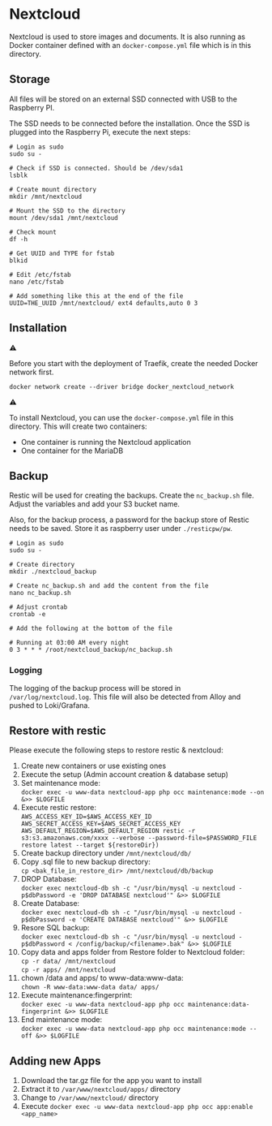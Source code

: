 # Nextcloud

Nextcloud is used to store images and documents.
It is also running as Docker container defined with an `docker-compose.yml` file which is in this directory.

## Storage

All files will be stored on an external SSD connected with USB to the Raspberry PI.

The SSD needs to be connected before the installation. Once the SSD is plugged into the Raspberry Pi, execute the next steps:

```
# Login as sudo
sudo su -

# Check if SSD is connected. Should be /dev/sda1
lsblk

# Create mount directory
mkdir /mnt/nextcloud

# Mount the SSD to the directory
mount /dev/sda1 /mnt/nextcloud

# Check mount
df -h

# Get UUID and TYPE for fstab
blkid

# Edit /etc/fstab
nano /etc/fstab

# Add something like this at the end of the file
UUID=THE_UUID /mnt/nextcloud/ ext4 defaults,auto 0 3
```

## Installation

:warning:

Before you start with the deployment of Traefik, create the needed Docker network first.

```
docker network create --driver bridge docker_nextcloud_network
```

:warning:

To install Nextcloud, you can use the `docker-compose.yml` file in this directory.
This will create two containers:

- One container is running the Nextcloud application
- One container for the MariaDB

## Backup

Restic will be used for creating the backups. Create the `nc_backup.sh` file. Adjust the variables and add your S3 bucket name.

Also, for the backup process, a password for the backup store of Restic needs to be saved. Store it as raspberry user under `./resticpw/pw`.

```
# Login as sudo
sudo su -

# Create directory
mkdir ./nextcloud_backup

# Create nc_backup.sh and add the content from the file
nano nc_backup.sh

# Adjust crontab
crontab -e

# Add the following at the bottom of the file

# Running at 03:00 AM every night
0 3 * * * /root/nextcloud_backup/nc_backup.sh
```

### Logging

The logging of the backup process will be stored in `/var/log/nextcloud.log`. This file will also be detected from Alloy and pushed to Loki/Grafana.

## Restore with restic

Please execute the following steps to restore restic & nextcloud:

1. Create new containers or use existing ones
2. Execute the setup (Admin account creation & database setup) 
3. Set maintenance mode:<br />
`docker exec -u www-data nextcloud-app php occ maintenance:mode --on &>> $LOGFILE`
4. Execute restic restore:<br />
`AWS_ACCESS_KEY_ID=$AWS_ACCESS_KEY_ID AWS_SECRET_ACCESS_KEY=$AWS_SECRET_ACCESS_KEY AWS_DEFAULT_REGION=$AWS_DEFAULT_REGION restic -r s3:s3.amazonaws.com/xxxx --verbose --password-file=$PASSWORD_FILE restore latest --target ${restoreDir})`
5. Create backup directory under `/mnt/nextcloud/db/`
6. Copy .sql file to new backup directory:<br />
`cp <bak_file_in_restore_dir> /mnt/nextcloud/db/backup`
7. DROP Database:<br />
`docker exec nextcloud-db sh -c "/usr/bin/mysql -u nextcloud -p$dbPassword -e 'DROP DATABASE nextcloud'" &>> $LOGFILE`
8. Create Database:<br />
`docker exec nextcloud-db sh -c "/usr/bin/mysql -u nextcloud -p$dbPassword -e 'CREATE DATABASE nextcloud'" &>> $LOGFILE`
9. Resore SQL backup:<br />
`docker exec nextcloud-db sh -c "/usr/bin/mysql -u nextcloud -p$dbPassword < /config/backup/<filename>.bak" &>> $LOGFILE`
10. Copy data and apps folder from Restore folder to Nextcloud folder:<br />
`cp -r data/ /mnt/nextcloud`<br />
`cp -r apps/ /mnt/nextcloud`
11. chown /data and apps/ to www-data:www-data:<br />
`chown -R www-data:www-data data/ apps/`
12. Execute maintenance:fingerprint:<br />
`docker exec -u www-data nextcloud-app php occ maintenance:data-fingerprint &>> $LOGFILE`
13. End maintenance mode:<br />
`docker exec -u www-data nextcloud-app php occ maintenance:mode --off &>> $LOGFILE`

## Adding new Apps

1. Download the tar.gz file for the app you want to install
2. Extract it to `/var/www/nextcloud/apps/` directory
3. Change to `/var/www/nextcloud/` directory
4. Execute `docker exec -u www-data nextcloud-app php occ app:enable <app_name>`
